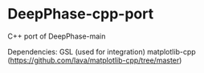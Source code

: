 # DeepPhase-cpp-port
C++ port of DeepPhase-main

Dependencies:
    GSL (used for integration)
    matplotlib-cpp (https://github.com/lava/matplotlib-cpp/tree/master)
